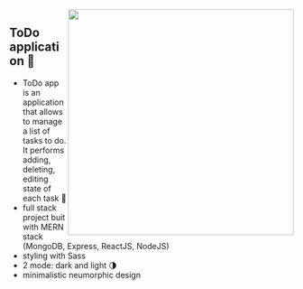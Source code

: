 <img src="https://user-images.githubusercontent.com/102720711/188471468-b73b531c-9600-48bb-8ddc-1dbf77aca1d9.png" width="400" height="400" align="right" /> 


## ToDo application 🚀

- ToDo app is an application that allows to manage a list of tasks to do. It performs adding, deleting, editing state of each task	:dart:
- full stack project buit with MERN stack (MongoDB, Express, ReactJS, NodeJS)
- styling with Sass
- 2 mode: dark and light :last_quarter_moon:
- minimalistic neumorphic design

